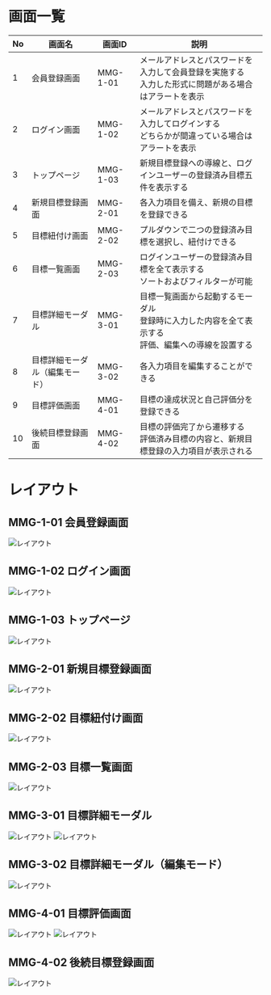 # 画面一覧
|No|画面名|画面ID|説明|
|----|----|----|----|
|1|会員登録画面|MMG-1-01|メールアドレスとパスワードを入力して会員登録を実施する<br>入力した形式に問題がある場合はアラートを表示|
|2|ログイン画面|MMG-1-02|メールアドレスとパスワードを入力してログインする<br>どちらかが間違っている場合はアラートを表示|
|3|トップページ|MMG-1-03|新規目標登録への導線と、ログインユーザーの登録済み目標五件を表示する|
|4|新規目標登録画面|MMG-2-01|各入力項目を備え、新規の目標を登録できる|
|5|目標紐付け画面|MMG-2-02|プルダウンで二つの登録済み目標を選択し、紐付けできる|
|6|目標一覧画面|MMG-2-03|ログインユーザーの登録済み目標を全て表示する<br>ソートおよびフィルターが可能|
|7|目標詳細モーダル|MMG-3-01|目標一覧画面から起動するモーダル<br>登録時に入力した内容を全て表示する<br>評価、編集への導線を設置する|
|8|目標詳細モーダル（編集モード）|MMG-3-02|各入力項目を編集することができる|
|9|目標評価画面|MMG-4-01|目標の達成状況と自己評価分を登録できる|
|10|後続目標登録画面|MMG-4-02|目標の評価完了から遷移する<br>評価済み目標の内容と、新規目標登録の入力項目が表示される|

# レイアウト
## MMG-1-01 会員登録画面
![レイアウト](./images/MMG-1-01.png)

## MMG-1-02 ログイン画面
![レイアウト](./images/MMG-1-02.png)

## MMG-1-03 トップページ
![レイアウト](./images/MMG-1-03.jpg)

## MMG-2-01 新規目標登録画面
![レイアウト](./images/MMG-2-01.jpg)

## MMG-2-02 目標紐付け画面
![レイアウト](./images/MMG-2-02.jpg)

## MMG-2-03 目標一覧画面
![レイアウト](./images/MMG-1-03.jpg)

## MMG-3-01 目標詳細モーダル
![レイアウト](./images/MMG-3-01.png)
![レイアウト](./images/MMG-3-01_DeleteModal.jpg)

## MMG-3-02 目標詳細モーダル（編集モード）
![レイアウト](./images/MMG-3-02.jpg)

## MMG-4-01 目標評価画面
![レイアウト](./images/MMG-4-01.png)
![レイアウト](./images/MMG-4-01_evaluationedModal.png)

## MMG-4-02 後続目標登録画面
![レイアウト](./images/MMG-4-02.png)